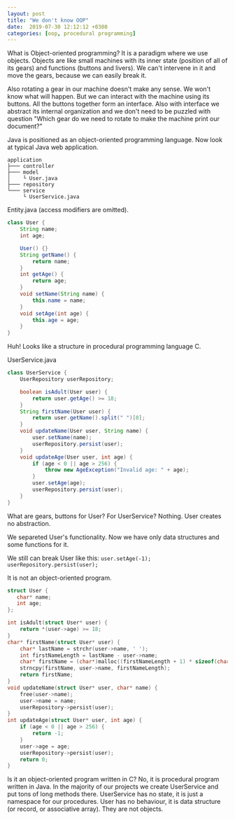 ```yaml
---
layout: post
title: "We don't know OOP"
date:  2019-07-30 12:12:12 +0300
categories: [oop, procedural programming]
---
```

What is Object-oriented programming?
It is a paradigm where we use objects.
Objects are like small machines with its inner state (position of all of its gears) and functions (buttons and livers).
We can't intervene in it and move the gears, because we can easily break it.

Also rotating a gear in our machine doesn't make any sense. We won't know what will happen.
But we can interact with the machine using its buttons. All the buttons together form an interface.
Also with interface we abstract its internal organization and we don't need to be puzzled with question "Which gear do we need to rotate to make the machine print our document?"

Java is positioned as an object-oriented programming language.
Now look at typical Java web application.
```
application
├─── controller
├─── model
│    └ User.java
├─── repository
└─── service
     └ UserService.java
```
Entity.java (access modifiers are omitted).
```java
class User {
    String name;
    int age;

    User() {}
    String getName() {
        return name;
    }
    int getAge() {
        return age;
    }
    void setName(String name) {
        this.name = name;
    }
    void setAge(int age) {
        this.age = age;
    }
}
```
Huh! Looks like a structure in procedural programming language C.

UserService.java
```java
class UserService {
    UserRepository userRepository;

    boolean isAdult(User user) {
        return user.getAge() >= 18;
    }
    String firstName(User user) {
        return user.getName().split(" ")[0];
    }
    void updateName(User user, String name) {
        user.setName(name);
        userRepository.persist(user);
    }
    void updateAge(User user, int age) {
        if (age < 0 || age > 256) {
            throw new AgeException("Invalid age: " + age);
        }
        user.setAge(age);
        userRepository.persist(user);
    }
}
```

What are gears, buttons for User? For UserService? Nothing. User creates no abstraction.

We separeted User's functionality. Now we have only data structures and some functions for it.

We still can break User like this: `user.setAge(-1); userRepository.persist(user);`

It is not an object-oriented program.

```c
struct User {
   char* name;
   int age;
};

int isAdult(struct User* user) {
    return *(user->age) >= 18;
}
char* firstName(struct User* user) {
    char* lastName = strchr(user->name, ' ');
    int firstNameLength = lastName - user->name;
    char* firstName = (char*)malloc((firstNameLength + 1) * sizeof(char));
    strncpy(firstName, user->name, firstNameLength);
    return firstName;
}
void updateName(struct User* user, char* name) {
    free(user->name);
    user->name = name;
    userRepository->persist(user);
}
int updateAge(struct User* user, int age) {
    if (age < 0 || age > 256) {
        return -1;
    }
    user->age = age;
    userRepository->persist(user);
    return 0;
}
```
Is it an object-oriented program written in C? No, it is procedural program written in Java. In the majority of our projects we create UserService and put tons of long methods there. UserService has no state, it is just a namespace for our procedures. User has no behaviour, it is data structure (or record, or associative array). They are not objects.
